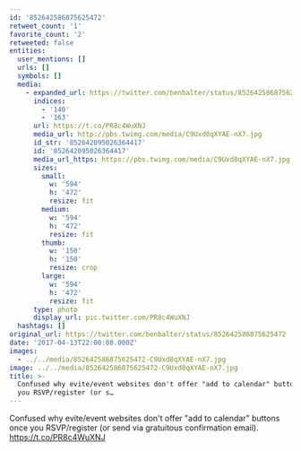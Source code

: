 ```yaml
---
id: '852642586875625472'
retweet_count: '1'
favorite_count: '2'
retweeted: false
entities:
  user_mentions: []
  urls: []
  symbols: []
  media:
    - expanded_url: https://twitter.com/benbalter/status/852642586875625472/photo/1
      indices:
        - '140'
        - '163'
      url: https://t.co/PR8c4WuXNJ
      media_url: http://pbs.twimg.com/media/C9Uxd8qXYAE-nX7.jpg
      id_str: '852642095026364417'
      id: '852642095026364417'
      media_url_https: https://pbs.twimg.com/media/C9Uxd8qXYAE-nX7.jpg
      sizes:
        small:
          w: '594'
          h: '472'
          resize: fit
        medium:
          w: '594'
          h: '472'
          resize: fit
        thumb:
          w: '150'
          h: '150'
          resize: crop
        large:
          w: '594'
          h: '472'
          resize: fit
      type: photo
      display_url: pic.twitter.com/PR8c4WuXNJ
  hashtags: []
original_url: https://twitter.com/benbalter/status/852642586875625472
date: '2017-04-13T22:00:08.000Z'
images:
  - ../../media/852642586875625472-C9Uxd8qXYAE-nX7.jpg
image: ../../media/852642586875625472-C9Uxd8qXYAE-nX7.jpg
title: >-
  Confused why evite/event websites don't offer "add to calendar" buttons once
  you RSVP/register (or s…
---
```


Confused why evite/event websites don't offer "add to calendar" buttons once you RSVP/register (or send via gratuitous confirmation email). https://t.co/PR8c4WuXNJ